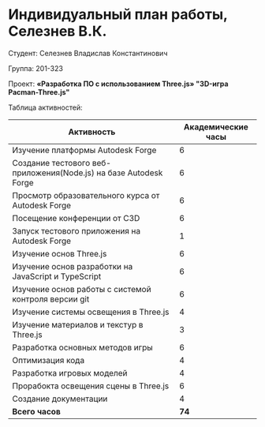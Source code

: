 # Индивидуальный план работы, Селезнев В.К.

Студент: Селезнев Владислав Константинович

Группа: 201-323

Проект: **«Разработка ПО с использованием Three.js» "3D-игра Pacman-Three.js"**

Таблица активностей:

| Активность | Академические часы |
|-----------------------------------------------------------------------------------------|----|
| Изучение платформы Autodesk Forge | 6 |
| Создание тестового веб-приложения(Node.js) на базе Autodesk Forge | 6 |
| Просмотр образовательного курса от Autodesk Forge | 6 |
| Посещение конференции от C3D | 6 |
| Запуск тестового приложения на Autodesk Forge | 1 |
| Изучение основ Three.js | 6 |
| Изучение основ разработки на JavaScript и TypeScript | 6 |
| Изучение основ работы с системой контроля версии git | 6 |
| Изучение системы освещения в Three.js | 4 |
| Изучение материалов и текстур в Three.js | 3 |
| Разработка основных методов игры | 6 |
| Оптимизация кода | 4 |
| Разработка игровых моделей | 4 |
| Прорабокта освещения сцены в Three.js | 6 |
| Создание документации | 4 |
| **Всего часов** | **74** |
